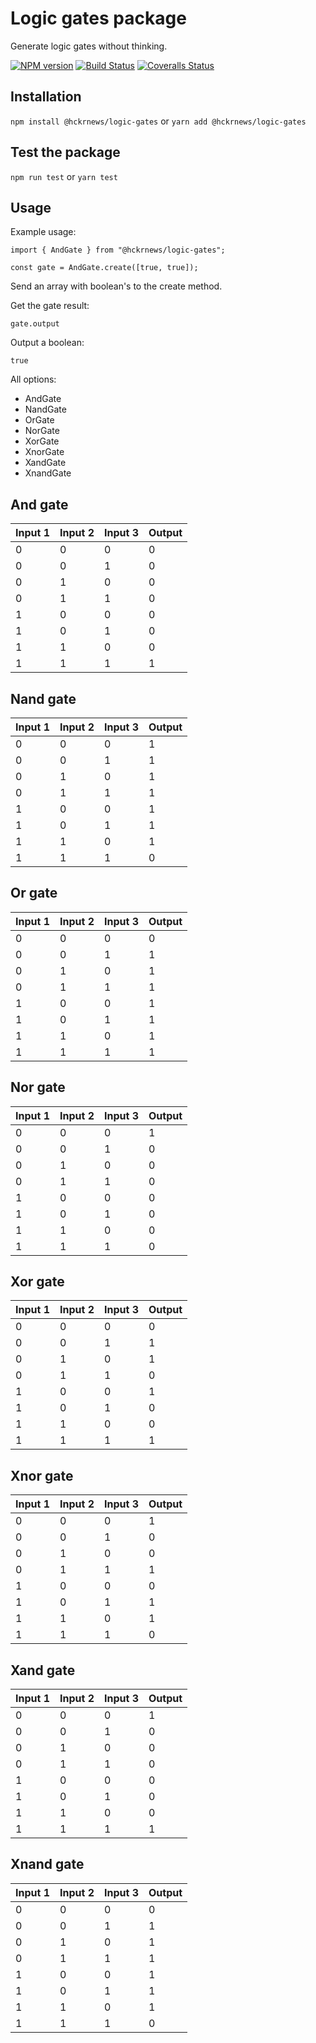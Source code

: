 # Logic gates package

Generate logic gates without thinking.

[![NPM version][npm-image]][npm-url] [![Build Status][travis-image]][travis-url] [![Coveralls Status][coveralls-image]][coveralls-url]

## Installation

`npm install @hckrnews/logic-gates`
or
`yarn add @hckrnews/logic-gates`

## Test the package

`npm run test`
or
`yarn test`

## Usage

Example usage:
```
import { AndGate } from "@hckrnews/logic-gates";

const gate = AndGate.create([true, true]);
```

Send an array with boolean's to the create method.

Get the gate result:
```
gate.output
```
Output a boolean:
```
true
```

All options:
* AndGate
* NandGate
* OrGate
* NorGate
* XorGate
* XnorGate
* XandGate
* XnandGate

## And gate

| Input 1 | Input 2 | Input 3 | Output |
| ------- | ------- | ------- | ------ |
| 0       | 0       | 0       | 0      |
| 0       | 0       | 1       | 0      |
| 0       | 1       | 0       | 0      |
| 0       | 1       | 1       | 0      |
| 1       | 0       | 0       | 0      |
| 1       | 0       | 1       | 0      |
| 1       | 1       | 0       | 0      |
| 1       | 1       | 1       | 1      |

## Nand gate

| Input 1 | Input 2 | Input 3 | Output |
| ------- | ------- | ------- | ------ |
| 0       | 0       | 0       | 1      |
| 0       | 0       | 1       | 1      |
| 0       | 1       | 0       | 1      |
| 0       | 1       | 1       | 1      |
| 1       | 0       | 0       | 1      |
| 1       | 0       | 1       | 1      |
| 1       | 1       | 0       | 1      |
| 1       | 1       | 1       | 0      |

## Or gate

| Input 1 | Input 2 | Input 3 | Output |
| ------- | ------- | ------- | ------ |
| 0       | 0       | 0       | 0      |
| 0       | 0       | 1       | 1      |
| 0       | 1       | 0       | 1      |
| 0       | 1       | 1       | 1      |
| 1       | 0       | 0       | 1      |
| 1       | 0       | 1       | 1      |
| 1       | 1       | 0       | 1      |
| 1       | 1       | 1       | 1      |

## Nor gate

| Input 1 | Input 2 | Input 3 | Output |
| ------- | ------- | ------- | ------ |
| 0       | 0       | 0       | 1      |
| 0       | 0       | 1       | 0      |
| 0       | 1       | 0       | 0      |
| 0       | 1       | 1       | 0      |
| 1       | 0       | 0       | 0      |
| 1       | 0       | 1       | 0      |
| 1       | 1       | 0       | 0      |
| 1       | 1       | 1       | 0      |

## Xor gate

| Input 1 | Input 2 | Input 3 | Output |
| ------- | ------- | ------- | ------ |
| 0       | 0       | 0       | 0      |
| 0       | 0       | 1       | 1      |
| 0       | 1       | 0       | 1      |
| 0       | 1       | 1       | 0      |
| 1       | 0       | 0       | 1      |
| 1       | 0       | 1       | 0      |
| 1       | 1       | 0       | 0      |
| 1       | 1       | 1       | 1      |

## Xnor gate

| Input 1 | Input 2 | Input 3 | Output |
| ------- | ------- | ------- | ------ |
| 0       | 0       | 0       | 1      |
| 0       | 0       | 1       | 0      |
| 0       | 1       | 0       | 0      |
| 0       | 1       | 1       | 1      |
| 1       | 0       | 0       | 0      |
| 1       | 0       | 1       | 1      |
| 1       | 1       | 0       | 1      |
| 1       | 1       | 1       | 0      |

## Xand gate

| Input 1 | Input 2 | Input 3 | Output |
| ------- | ------- | ------- | ------ |
| 0       | 0       | 0       | 1      |
| 0       | 0       | 1       | 0      |
| 0       | 1       | 0       | 0      |
| 0       | 1       | 1       | 0      |
| 1       | 0       | 0       | 0      |
| 1       | 0       | 1       | 0      |
| 1       | 1       | 0       | 0      |
| 1       | 1       | 1       | 1      |

## Xnand gate

| Input 1 | Input 2 | Input 3 | Output |
| ------- | ------- | ------- | ------ |
| 0       | 0       | 0       | 0      |
| 0       | 0       | 1       | 1      |
| 0       | 1       | 0       | 1      |
| 0       | 1       | 1       | 1      |
| 1       | 0       | 0       | 1      |
| 1       | 0       | 1       | 1      |
| 1       | 1       | 0       | 1      |
| 1       | 1       | 1       | 0      |

[npm-url]: https://www.npmjs.com/package/@hckrnews/logic-gates
[npm-image]: https://img.shields.io/npm/v/@hckrnews/logic-gates.svg
[travis-url]: https://travis-ci.org/hckrnews/logic-gates
[travis-image]: https://img.shields.io/travis/hckrnews/logic-gates/master.svg
[coveralls-url]: https://coveralls.io/r/hckrnews/logic-gates
[coveralls-image]: https://img.shields.io/coveralls/hckrnews/logic-gates/master.svg
